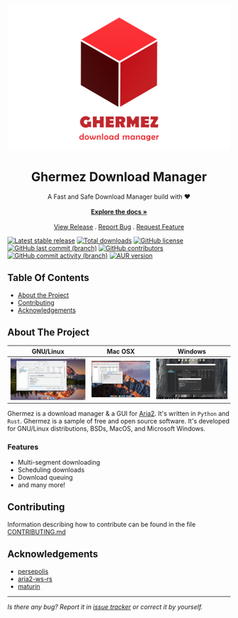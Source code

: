 <!-- markdownlint-disable MD033 -->
<!-- markdownlint-disable MD041 -->
<p align="center">
  <img src="./resources/ghermez-with-text.png" />
</p>
<h1 align="center">Ghermez Download Manager</h1>
<p align="center">
  A Fast and Safe Download Manager build with ❤️
  <br/>
  <br/>
  <a href="https://github.com/IamRezaMousavi/ghermez"><strong>Explore the docs »</strong></a>
  <br/>
  <br/>
  <a href="https://github.com/IamRezaMousavi/ghermez">View Release</a>
  .
  <a href="https://github.com/IamRezaMousavi/ghermez/issues">Report Bug</a>
  .
  <a href="https://github.com/IamRezaMousavi/ghermez/issues">Request Feature</a>
</p>

[![Latest stable release](https://img.shields.io/github/v/release/IamRezaMousavi/ghermez)](https://github.com/IamRezaMousavi/ghermez/releases) [![Total downloads](https://img.shields.io/github/downloads/IamRezaMousavi/ghermez/total)](https://github.com/IamRezaMousavi/ghermez) [![GitHub license](https://img.shields.io/github/license/IamRezaMousavi/ghermez)](https://github.com/IamRezaMousavi/ghermez/blob/master/LICENSE) [![GitHub last commit (branch)](https://img.shields.io/github/last-commit/IamRezaMousavi/ghermez/master)](https://github.com/IamRezaMousavi/ghermez/commits/master) [![GitHub contributors](https://img.shields.io/github/contributors/IamRezaMousavi/ghermez)](https://github.com/IamRezaMousavi/ghermez/graphs/contributors) [![GitHub commit activity (branch)](https://img.shields.io/github/commit-activity/y/IamRezaMousavi/ghermez)](https://github.com/IamRezaMousavi/ghermez/commits/master) [![AUR version](https://img.shields.io/aur/version/ghermez)](https://aur.archlinux.org/packages/ghermez)

## Table Of Contents

- [About the Project](#about-the-project)
- [Contributing](#contributing)
- [Acknowledgements](#acknowledgements)

## About The Project

|GNU/Linux|Mac OSX|Windows|  
|:---:|:---:|:---:|
|![persepolis](./resources/screenshots/persepolis.png)|![mac](./resources/screenshots/mac.png)|![windows](./resources/screenshots/windows.png)|

Ghermez is a download manager & a GUI for [Aria2](https://github.com/aria2/aria2). It's written in `Python` and `Rust`. Ghermez is a sample of free and open source software. It's developed for GNU/Linux distributions, BSDs, MacOS, and Microsoft Windows.

### **Features**

- Multi-segment downloading
- Scheduling downloads
- Download queuing
- and many more!

## Contributing

Information describing how to contribute can be found in the file [CONTRIBUTING.md](./CONTRIBUTING.md)

## Acknowledgements

- [persepolis](https://github.com/persepolisdm/persepolis)
- [aria2-ws-rs](https://github.com/ComfyFluffy/aria2-ws-rs)
- [maturin](https://github.com/PyO3/maturin)

---
_Is there any bug? Report it in [issue tracker](https://github.com/IamRezaMousavi/ghermez/issues) or correct it by yourself._
